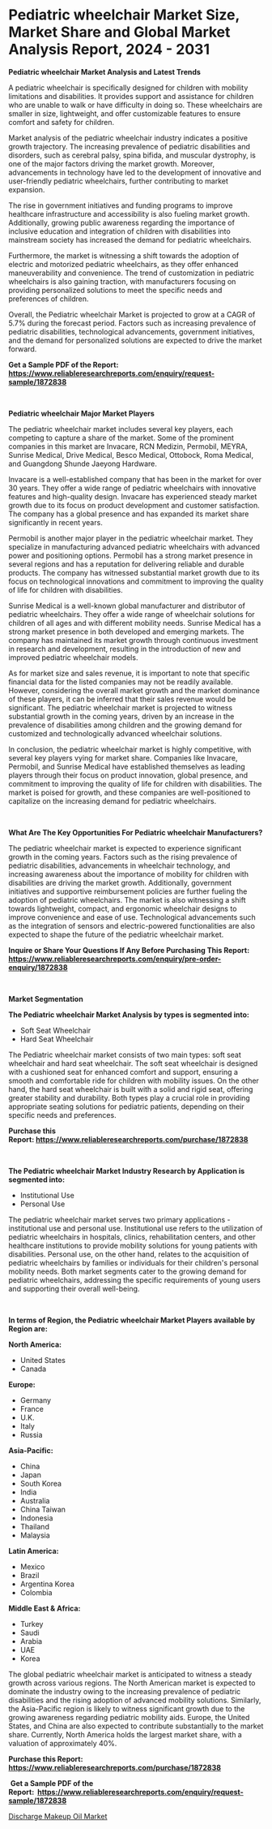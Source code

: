 <p><h1>Pediatric wheelchair Market Size, Market Share and Global Market Analysis Report, 2024 - 2031</h1></p><p><strong>Pediatric wheelchair Market Analysis and Latest Trends</strong></p>
<p><p>A pediatric wheelchair is specifically designed for children with mobility limitations and disabilities. It provides support and assistance for children who are unable to walk or have difficulty in doing so. These wheelchairs are smaller in size, lightweight, and offer customizable features to ensure comfort and safety for children.</p><p>Market analysis of the pediatric wheelchair industry indicates a positive growth trajectory. The increasing prevalence of pediatric disabilities and disorders, such as cerebral palsy, spina bifida, and muscular dystrophy, is one of the major factors driving the market growth. Moreover, advancements in technology have led to the development of innovative and user-friendly pediatric wheelchairs, further contributing to market expansion.</p><p>The rise in government initiatives and funding programs to improve healthcare infrastructure and accessibility is also fueling market growth. Additionally, growing public awareness regarding the importance of inclusive education and integration of children with disabilities into mainstream society has increased the demand for pediatric wheelchairs.</p><p>Furthermore, the market is witnessing a shift towards the adoption of electric and motorized pediatric wheelchairs, as they offer enhanced maneuverability and convenience. The trend of customization in pediatric wheelchairs is also gaining traction, with manufacturers focusing on providing personalized solutions to meet the specific needs and preferences of children.</p><p>Overall, the Pediatric wheelchair Market is projected to grow at a CAGR of 5.7% during the forecast period. Factors such as increasing prevalence of pediatric disabilities, technological advancements, government initiatives, and the demand for personalized solutions are expected to drive the market forward.</p></p>
<p><strong>Get a Sample PDF of the Report:&nbsp; <a href="https://www.reliableresearchreports.com/enquiry/request-sample/1872838">https://www.reliableresearchreports.com/enquiry/request-sample/1872838</a></strong></p>
<p>&nbsp;</p>
<p><strong>Pediatric wheelchair Major Market Players</strong></p>
<p><p>The pediatric wheelchair market includes several key players, each competing to capture a share of the market. Some of the prominent companies in this market are Invacare, RCN Medizin, Permobil, MEYRA, Sunrise Medical, Drive Medical, Besco Medical, Ottobock, Roma Medical, and Guangdong Shunde Jaeyong Hardware.</p><p>Invacare is a well-established company that has been in the market for over 30 years. They offer a wide range of pediatric wheelchairs with innovative features and high-quality design. Invacare has experienced steady market growth due to its focus on product development and customer satisfaction. The company has a global presence and has expanded its market share significantly in recent years.</p><p>Permobil is another major player in the pediatric wheelchair market. They specialize in manufacturing advanced pediatric wheelchairs with advanced power and positioning options. Permobil has a strong market presence in several regions and has a reputation for delivering reliable and durable products. The company has witnessed substantial market growth due to its focus on technological innovations and commitment to improving the quality of life for children with disabilities.</p><p>Sunrise Medical is a well-known global manufacturer and distributor of pediatric wheelchairs. They offer a wide range of wheelchair solutions for children of all ages and with different mobility needs. Sunrise Medical has a strong market presence in both developed and emerging markets. The company has maintained its market growth through continuous investment in research and development, resulting in the introduction of new and improved pediatric wheelchair models.</p><p>As for market size and sales revenue, it is important to note that specific financial data for the listed companies may not be readily available. However, considering the overall market growth and the market dominance of these players, it can be inferred that their sales revenue would be significant. The pediatric wheelchair market is projected to witness substantial growth in the coming years, driven by an increase in the prevalence of disabilities among children and the growing demand for customized and technologically advanced wheelchair solutions.</p><p>In conclusion, the pediatric wheelchair market is highly competitive, with several key players vying for market share. Companies like Invacare, Permobil, and Sunrise Medical have established themselves as leading players through their focus on product innovation, global presence, and commitment to improving the quality of life for children with disabilities. The market is poised for growth, and these companies are well-positioned to capitalize on the increasing demand for pediatric wheelchairs.</p></p>
<p>&nbsp;</p>
<p><strong>What Are The Key Opportunities For Pediatric wheelchair Manufacturers?</strong></p>
<p><p>The pediatric wheelchair market is expected to experience significant growth in the coming years. Factors such as the rising prevalence of pediatric disabilities, advancements in wheelchair technology, and increasing awareness about the importance of mobility for children with disabilities are driving the market growth. Additionally, government initiatives and supportive reimbursement policies are further fueling the adoption of pediatric wheelchairs. The market is also witnessing a shift towards lightweight, compact, and ergonomic wheelchair designs to improve convenience and ease of use. Technological advancements such as the integration of sensors and electric-powered functionalities are also expected to shape the future of the pediatric wheelchair market.</p></p>
<p><strong>Inquire or Share Your Questions If Any Before Purchasing This Report: <a href="https://www.reliableresearchreports.com/enquiry/pre-order-enquiry/1872838">https://www.reliableresearchreports.com/enquiry/pre-order-enquiry/1872838</a></strong></p>
<p>&nbsp;</p>
<p><strong>Market Segmentation</strong></p>
<p><strong>The Pediatric wheelchair Market Analysis by types is segmented into:</strong></p>
<p><ul><li>Soft Seat Wheelchair</li><li>Hard Seat Wheelchair</li></ul></p>
<p><p>The Pediatric wheelchair market consists of two main types: soft seat wheelchair and hard seat wheelchair. The soft seat wheelchair is designed with a cushioned seat for enhanced comfort and support, ensuring a smooth and comfortable ride for children with mobility issues. On the other hand, the hard seat wheelchair is built with a solid and rigid seat, offering greater stability and durability. Both types play a crucial role in providing appropriate seating solutions for pediatric patients, depending on their specific needs and preferences.</p></p>
<p><strong>Purchase this Report:&nbsp;<a href="https://www.reliableresearchreports.com/purchase/1872838">https://www.reliableresearchreports.com/purchase/1872838</a></strong></p>
<p>&nbsp;</p>
<p><strong>The Pediatric wheelchair Market Industry Research by Application is segmented into:</strong></p>
<p><ul><li>Institutional Use</li><li>Personal Use</li></ul></p>
<p><p>The pediatric wheelchair market serves two primary applications - institutional use and personal use. Institutional use refers to the utilization of pediatric wheelchairs in hospitals, clinics, rehabilitation centers, and other healthcare institutions to provide mobility solutions for young patients with disabilities. Personal use, on the other hand, relates to the acquisition of pediatric wheelchairs by families or individuals for their children's personal mobility needs. Both market segments cater to the growing demand for pediatric wheelchairs, addressing the specific requirements of young users and supporting their overall well-being.</p></p>
<p>&nbsp;</p>
<p><strong>In terms of Region, the Pediatric wheelchair Market Players available by Region are:</strong></p>
<p>
    <p> <strong> North America: </strong>
        <ul>
            <li>United States</li>
            <li>Canada</li>
        </ul>
        </p> 
    <p> <strong> Europe: </strong>
        <ul>
            <li>Germany</li>
            <li>France</li>
            <li>U.K.</li>
            <li>Italy</li>
            <li>Russia</li>
        </ul>
        </p> 
    <p> <strong> Asia-Pacific: </strong>
        <ul>
            <li>China</li>
            <li>Japan</li>
            <li>South Korea</li>
            <li>India</li>
            <li>Australia</li>
            <li>China Taiwan</li>
            <li>Indonesia</li>
            <li>Thailand</li>
            <li>Malaysia</li>
        </ul>
        </p> 
    <p> <strong> Latin America: </strong>
        <ul>
            <li>Mexico</li>
            <li>Brazil</li>
            <li>Argentina Korea</li>
            <li>Colombia</li>
        </ul>
        </p> 
    <p> <strong> Middle East & Africa: </strong>
        <ul>
            <li>Turkey</li>
            <li>Saudi</li>
            <li>Arabia</li>
            <li>UAE</li>
            <li>Korea</li>
        </ul>
    </p>
    </p>
<p><p>The global pediatric wheelchair market is anticipated to witness a steady growth across various regions. The North American market is expected to dominate the industry owing to the increasing prevalence of pediatric disabilities and the rising adoption of advanced mobility solutions. Similarly, the Asia-Pacific region is likely to witness significant growth due to the growing awareness regarding pediatric mobility aids. Europe, the United States, and China are also expected to contribute substantially to the market share. Currently, North America holds the largest market share, with a valuation of approximately 40%.</p></p>
<p><strong>Purchase this Report: <a href="https://www.reliableresearchreports.com/purchase/1872838">https://www.reliableresearchreports.com/purchase/1872838</a></strong></p>
<p>&nbsp;<strong>Get a Sample PDF of the Report:&nbsp;&nbsp;<a href="https://www.reliableresearchreports.com/enquiry/request-sample/1872838">https://www.reliableresearchreports.com/enquiry/request-sample/1872838</a></strong></p>
<p><strong></strong></p>
<p><p><a href="https://github.com/RichRobinson5/Market-Research-Report-List-2/blob/main/discharge-makeup-oil-market.md">Discharge Makeup Oil Market</a></p></p>